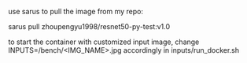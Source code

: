 use sarus to pull the image from my repo:

sarus pull zhoupengyu1998/resnet50-py-test:v1.0

to start the container with customized input image, change INPUTS=/bench/<IMG_NAME>.jpg accordingly in inputs/run_docker.sh